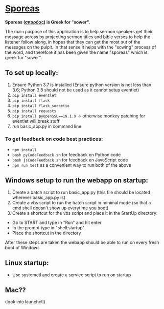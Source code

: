 # [Sporeas](https://translate.google.com/?hl=en#el/en/σπορέας)

**Sporeas ([σπορέας](https://translate.google.com/?hl=en#el/en/σπορέας)) is Greek for "sower".**

The main purpose of this application is to help sermon speakers get their message across by projecting sermon
titles and bible verses to help the listener follow along, in hopes that they can get the most out of the
messages on the pulpit. In that sense it helps with the "sowing" process of the word, and therefore it has
been given the name "sporeas" which is greek for "sower".

## To set up locally:
1. Ensure Python 3.7 is installed (Ensure python version is not less than 3.6; Python 3.8 should not be used as it 
cannot setup eventlet)
2. `pip install eventlet`
3. `pip install flask`
4. `pip install flask_socketio`
5. `pip install requests`
6. `pip install pyOpenSSL==19.1.0` -> otherwise monkey patching for eventlet will break stuff
5. run basic_app.py in command line

### To get feedback on code best practices:
- `npm install`
- `bash pyCodeFeedback.sh` for feedback on Python code
- `bash jsCodeFeedback.sh` for feedback on JavaScript code
- `npm run test` as a convenient way to run both of the above

## Windows setup to run the webapp on startup:
1. Create a batch script to run basic_app.py (this file should be located wherever basic_app.py is)
2. Create a vbs script to run the batch script in minimal mode (so that a cmd shell doesn't show up everytime you boot)
3. Create a shortcut for the vbs script and place it in the StartUp directory:
  - Go to START and type in "Run" and hit enter
  - In the prompt type in "shell:startup"
  - Place the shortcut in the directory
  
After these steps are taken the webapp should be able to run on every fresh boot of Windows

## Linux startup:
- Use systemctl and create a service script to run on startup

## Mac??
(look into launchctl)
